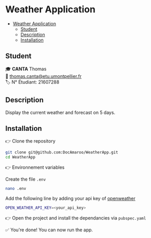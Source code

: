 # Weather Application

- [Weather Application](#weather-application)
  - [Student](#student)
  - [Description](#description)
  - [Installation](#installation)

## Student

🎓 **CANTA** Thomas  
📧 thomas.canta@etu.umontpellier.fr  
🏷️ N° Étudiant: 21607288

## Description

Display the current weather and forecast on 5 days.

## Installation

👉 Clone the repository

```bash
git clone git@github.com:DocAmaroo/WeatherApp.git
cd WeatherApp
```

👉 Environnement variables

Create the file `.env`

```bash
nano .env
```

Add the following line by adding your api key of [openweather](https://openweathermap.org/)

```bash
OPEN_WEATHER_API_KEY=<your_api_key>
```
👉 Open the project and install the dependancies via `pubspec.yaml`

✅ You're done! You can now run the app.